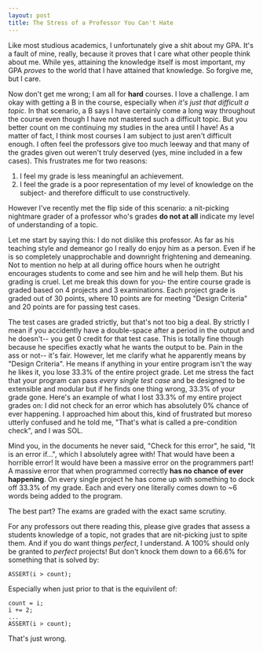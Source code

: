 ```yaml
---
layout: post
title: The Stress of a Professor You Can't Hate
---
```


Like most studious academics, I unfortunately give a shit about my GPA. It's a fault of mine, really, because it proves that I care what other people think about me. While yes, attaining the knowledge itself is most important, my GPA *proves* to the world that I have attained that knowledge. So forgive me, but I care.

Now don't get me wrong; I am all for **hard** courses. I love a challenge. I am okay with getting a B in the course, especially when *it's just that difficult a topic*. In that scenario, a B says I have certainly come a long way throughout the course even though I have not mastered such a difficult topic. But you better count on me continuing my studies in the area until I have! As a matter of fact, I think most courses I am subject to just aren't difficult enough. I often feel the professors give too much leeway and that many of the grades given out weren't truly deserved (yes, mine included in a few cases). This frustrates me for two reasons:

1. I feel my grade is less meaningful an achievement.
2. I feel the grade is a poor representation of my level of knowledge on the subject- and therefore difficult to use constructively.

However I've recently met the flip side of this scenario: a nit-picking nightmare grader of a professor who's grades **do not at all** indicate my level of understanding of a topic.

Let me start by saying this: I do not dislike this professor. As far as his teaching style and demeanor go I really do enjoy him as a person. Even if he is so completely unapprochable and downright frightening and demeaning. Not to mention no help at all during office hours when he outright encourages students to come and see him and he will help them. But his grading is cruel. Let me break this down for you- the entire course grade is graded based on 4 projects and 3 examinations. Each project grade is graded out of 30 points, where 10 points are for meeting "Design Criteria" and 20 points are for passing test cases.

The test cases are graded strictly, but that's not too big a deal. By strictly I mean if you accidently have a double-space after a period in the output and he doesn't-- you get 0 credit for that test case. This is totally fine though because he specifies exactly what he wants the output to be. Pain in the ass or not-- it's fair. However, let me clarify what he apparently means by "Design Criteria". He means if anything in your entire program isn't the way he likes it, you lose 33.3% of the entire project grade. Let me stress the fact that your program can pass *every single test case* and be designed to be extensible and modular but if he finds one thing wrong, 33.3% of your grade gone. Here's an example of what I lost 33.3% of my entire project grades on: I did not check for an error which has absolutely 0% chance of ever happening. I approached him about this, kind of frustrated but moreso utterly confused and he told me, "That's what is called a pre-condition check", and I was SOL.

Mind you, in the documents he never said, "Check for this error", he said, "It is an error if...", which I absolutely agree with! That would have been a horrible error! It would have been a massive error on the programmers part! A massive error that when programmed correctly **has no chance of ever happening**. On every single project he has come up with something to dock off 33.3% of my grade. Each and every one literally comes down to ~6 words being added to the program.

The best part? The exams are graded with the exact same scrutiny.

For any professors out there reading this, please give grades that assess a students knowledge of a topic, not grades that are nit-picking just to spite them. And if you do want things *perfect*, I understand. A 100% should only be granted to *perfect* projects! But don't knock them down to a 66.6% for something that is solved by:

    ASSERT(i > count);

Especially when just prior to that is the equivilent of:

    count = i;
    i += 2;
    ...
    ASSERT(i > count);
    
That's just wrong.
